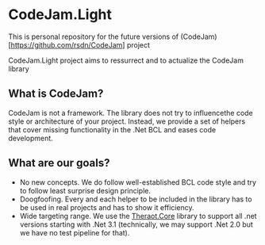 # CodeJam.Light
This is personal repository for the future versions of (CodeJam)[https://github.com/rsdn/CodeJam] project

CodeJam.Light project aims to ressurrect and to actualize the CodeJam library

## What is CodeJam?
CodeJam is not a framework. The library does not try to influencethe code style
or architecture of your project. Instead, we provide a set of helpers that
cover missing functionality in the .Net BCL and eases code development.

## What are our goals?

* No new concepts. We do follow well-established BCL code style and try
to follow least surprise design principle.
* Doogfoofing. Every and each helper to be included in the library
has to be used in real projects and has to show it efficiency.
* Wide targeting range. We use the [Theraot.Core](https://github.com/theraot/Theraot/) library to
support all .net versions starting with .Net 3.1
(technically, we may support .Net 2.0 but we have no test pipeline for that).